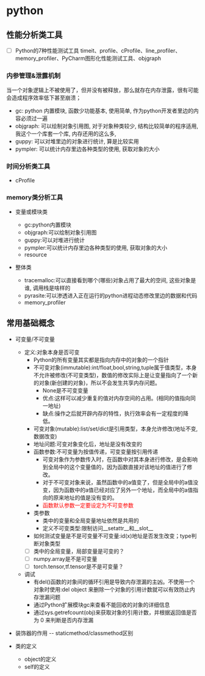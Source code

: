 # python

## 性能分析类工具

- [ ] Python的7种性能测试工具
  timeit、profile、cProfile、line_profiler、memory_profiler、PyCharm图形化性能测试工具、objgraph

### 内参管理&泄露机制

当一个对象逻辑上不被使用了，但并没有被释放，那么就存在内存泄露，很有可能会造成程序效率低下甚至崩溃；

- gc: python 内置模块, 函数少功能基本, 使用简单, 作为python开发者里边的内容必须过一遍
- objgraph: 可以绘制对象引用图, 对于对象种类较少, 结构比较简单的程序适用, 我这个一个库套一个库, 内存还用的这么多,
- guppy: 可以对堆里边的对象进行统计, 算是比较实用
- pympler: 可以统计内存里边各种类型的使用, 获取对象的大小

### 时间分析类工具

- cProfile

### memory类分析工具

- 变量或模块类
  - gc:python内置模块
  - objgraph:可以绘制对象引用图
  - guppy:可以对堆进行统计
  - pympler:可以统计内存里边各种类型的使用, 获取对象的大小
  - resource

- 整体类
  - tracemalloc:可以直接看到哪个(哪些)对象占用了最大的空间, 这些对象是谁, 调用栈是啥样的
  - pyrasite:可以渗透进入正在运行的python进程动态修改里边的数据和代码
  - memory_profiler

## 常用基础概念

- 可变量/不可变量
  - 定义:对象本身是否可变
    - Python的所有变量其实都是指向内存中的对象的一个指针 
    - 不可变对象(immutable):int/float,bool,string,tuple属于值类型，本身不允许被修改(不可变类型)，数值的修改实际上是让变量指向了一个新的对象(新创建的对象)，所以不会发生共享内存问题。
        - None是不可变变量
        - 优点:这样可以减少重复的值对内存空间的占用。(相同的值指向同一地址)
        - 缺点:操作之后就开辟内存的特性，执行效率会有一定程度的降低。
    - 可变对象(mutable):list/set/dict是引用类型，本身允许修改(地址不变,数据改变)
    - 地址问题:可变对象变化后，地址是没有改变的
    - 函数参数:不可变量为按值传递，可变变量按引用传递
        - 可变对象作为参数传入时，在函数中对其本身进行修改，是会影响到全局中的这个变量值的，因为函数直接对该地址的值进行了修改。
        - 对于不可变对象来说，虽然函数中的a值变了，但是全局中的a值没变，因为函数中的a值已经对应了另外一个地址，而全局中的a值指向的原来地址的值是没有变的。
        - <span style="color:red;">函数默认参数一定要设定为不可变参数</span>
    - 类参数
        - 类中的变量和全局变量地址依然是共用的
        - 定义不可变类型:限制访问__setattr__和__slot__
    - 如何测试变量是不是可变量不可变量:id(x)地址是否发生改变；type判断对象类型
    - [ ] 类中的全局变量，局部变量是可变的？  
    - [ ] numpy.array是不是可变量 
    - [ ] torch.tensor,tf.tensor是不是可变量？
  - 调试
    - 有del()函数的对象间的循环引用是导致内存泄漏的主凶。不使用一个对象时使用:del object 来删除一个对象的引用计数就可以有效防止内存泄漏问题
    - 通过Python扩展模块gc来查看不能回收的对象的详细信息
    - 通过sys.getrefcount(obj)来获取对象的引用计数，并根据返回值是否为 0 来判断是否内存泄漏
    

- 装饰器的作用
  -- staticmethod/classmethod区别
  
- 类的定义 
  - object的定义
  - self的定义
  
    
    